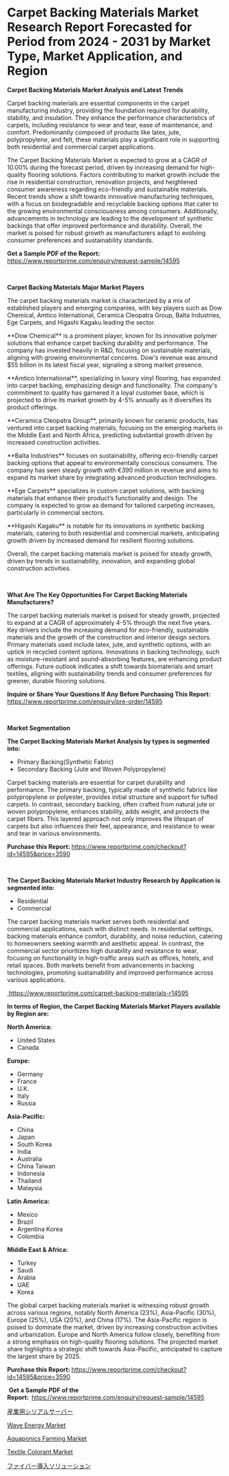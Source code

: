 <p><h1>Carpet Backing Materials Market Research Report Forecasted for Period from 2024 -  2031 by Market Type, Market Application, and Region</h1></p><p><strong>Carpet Backing Materials Market Analysis and Latest Trends</strong></p>
<p><p>Carpet backing materials are essential components in the carpet manufacturing industry, providing the foundation required for durability, stability, and insulation. They enhance the performance characteristics of carpets, including resistance to wear and tear, ease of maintenance, and comfort. Predominantly composed of products like latex, jute, polypropylene, and felt, these materials play a significant role in supporting both residential and commercial carpet applications.</p><p>The Carpet Backing Materials Market is expected to grow at a CAGR of 10.00% during the forecast period, driven by increasing demand for high-quality flooring solutions. Factors contributing to market growth include the rise in residential construction, renovation projects, and heightened consumer awareness regarding eco-friendly and sustainable materials. Recent trends show a shift towards innovative manufacturing techniques, with a focus on biodegradable and recyclable backing options that cater to the growing environmental consciousness among consumers. Additionally, advancements in technology are leading to the development of synthetic backings that offer improved performance and durability. Overall, the market is poised for robust growth as manufacturers adapt to evolving consumer preferences and sustainability standards.</p></p>
<p><strong>Get a Sample PDF of the Report:&nbsp;</strong> <a href="https://www.reportprime.com/enquiry/request-sample/14595">https://www.reportprime.com/enquiry/request-sample/14595</a></p>
<p>&nbsp;</p>
<p><strong>Carpet Backing Materials Major Market Players</strong></p>
<p><p>The carpet backing materials market is characterized by a mix of established players and emerging companies, with key players such as Dow Chemical, Amtico International, Ceramica Cleopatra Group, Balta Industries, Ege Carpets, and Higashi Kagaku leading the sector. </p><p>**Dow Chemical** is a prominent player, known for its innovative polymer solutions that enhance carpet backing durability and performance. The company has invested heavily in R&D, focusing on sustainable materials, aligning with growing environmental concerns. Dow's revenue was around $55 billion in its latest fiscal year, signaling a strong market presence.</p><p>**Amtico International**, specializing in luxury vinyl flooring, has expanded into carpet backing, emphasizing design and functionality. The company's commitment to quality has garnered it a loyal customer base, which is projected to drive its market growth by 4-5% annually as it diversifies its product offerings.</p><p>**Ceramica Cleopatra Group**, primarily known for ceramic products, has ventured into carpet backing materials, focusing on the emerging markets in the Middle East and North Africa, predicting substantial growth driven by increased construction activities.</p><p>**Balta Industries** focuses on sustainability, offering eco-friendly carpet backing options that appeal to environmentally conscious consumers. The company has seen steady growth with €390 million in revenue and aims to expand its market share by integrating advanced production technologies.</p><p>**Ege Carpets** specializes in custom carpet solutions, with backing materials that enhance their product’s functionality and design. The company is expected to grow as demand for tailored carpeting increases, particularly in commercial sectors.</p><p>**Higashi Kagaku** is notable for its innovations in synthetic backing materials, catering to both residential and commercial markets, anticipating growth driven by increased demand for resilient flooring solutions.</p><p>Overall, the carpet backing materials market is poised for steady growth, driven by trends in sustainability, innovation, and expanding global construction activities.</p></p>
<p>&nbsp;</p>
<p><strong>What Are The Key Opportunities For Carpet Backing Materials Manufacturers?</strong></p>
<p><p>The carpet backing materials market is poised for steady growth, projected to expand at a CAGR of approximately 4-5% through the next five years. Key drivers include the increasing demand for eco-friendly, sustainable materials and the growth of the construction and interior design sectors. Primary materials used include latex, jute, and synthetic options, with an uptick in recycled content options. Innovations in backing technology, such as moisture-resistant and sound-absorbing features, are enhancing product offerings. Future outlook indicates a shift towards biomaterials and smart textiles, aligning with sustainability trends and consumer preferences for greener, durable flooring solutions.</p></p>
<p><strong>Inquire or Share Your Questions If Any Before Purchasing This Report:</strong> <a href="https://www.reportprime.com/enquiry/pre-order/14595">https://www.reportprime.com/enquiry/pre-order/14595</a></p>
<p>&nbsp;</p>
<p><strong>Market Segmentation</strong></p>
<p><strong>The Carpet Backing Materials Market Analysis by types is segmented into:</strong></p>
<p><ul><li>Primary Backing(Synthetic Fabric)</li><li>Secondary Backing (Jute and Woven Polypropylene)</li></ul></p>
<p><p>Carpet backing materials are essential for carpet durability and performance. The primary backing, typically made of synthetic fabrics like polypropylene or polyester, provides initial structure and support for tufted carpets. In contrast, secondary backing, often crafted from natural jute or woven polypropylene, enhances stability, adds weight, and protects the carpet fibers. This layered approach not only improves the lifespan of carpets but also influences their feel, appearance, and resistance to wear and tear in various environments.</p></p>
<p><strong>Purchase this Report:&nbsp;</strong><a href="https://www.reportprime.com/checkout?id=14595&price=3590">https://www.reportprime.com/checkout?id=14595&price=3590</a></p>
<p>&nbsp;</p>
<p><strong>The Carpet Backing Materials Market Industry Research by Application is segmented into:</strong></p>
<p><ul><li>Residential</li><li>Commercial</li></ul></p>
<p><p>The carpet backing materials market serves both residential and commercial applications, each with distinct needs. In residential settings, backing materials enhance comfort, durability, and noise reduction, catering to homeowners seeking warmth and aesthetic appeal. In contrast, the commercial sector prioritizes high durability and resistance to wear, focusing on functionality in high-traffic areas such as offices, hotels, and retail spaces. Both markets benefit from advancements in backing technologies, promoting sustainability and improved performance across various applications.</p></p>
<p><a href="https://www.reportprime.com/carpet-backing-materials-r14595">&nbsp;https://www.reportprime.com/carpet-backing-materials-r14595</a></p>
<p><strong>In terms of Region, the Carpet Backing Materials Market Players available by Region are:</strong></p>
<p>
    <p> <strong> North America: </strong>
        <ul>
            <li>United States</li>
            <li>Canada</li>
        </ul>
        </p> 
    <p> <strong> Europe: </strong>
        <ul>
            <li>Germany</li>
            <li>France</li>
            <li>U.K.</li>
            <li>Italy</li>
            <li>Russia</li>
        </ul>
        </p> 
    <p> <strong> Asia-Pacific: </strong>
        <ul>
            <li>China</li>
            <li>Japan</li>
            <li>South Korea</li>
            <li>India</li>
            <li>Australia</li>
            <li>China Taiwan</li>
            <li>Indonesia</li>
            <li>Thailand</li>
            <li>Malaysia</li>
        </ul>
        </p> 
    <p> <strong> Latin America: </strong>
        <ul>
            <li>Mexico</li>
            <li>Brazil</li>
            <li>Argentina Korea</li>
            <li>Colombia</li>
        </ul>
        </p> 
    <p> <strong> Middle East & Africa: </strong>
        <ul>
            <li>Turkey</li>
            <li>Saudi</li>
            <li>Arabia</li>
            <li>UAE</li>
            <li>Korea</li>
        </ul>
    </p>
    </p>
<p><p>The global carpet backing materials market is witnessing robust growth across various regions, notably North America (23%), Asia-Pacific (30%), Europe (25%), USA (20%), and China (17%). The Asia-Pacific region is poised to dominate the market, driven by increasing construction activities and urbanization. Europe and North America follow closely, benefiting from a strong emphasis on high-quality flooring solutions. The projected market share highlights a strategic shift towards Asia-Pacific, anticipated to capture the largest share by 2025.</p></p>
<p><strong>Purchase this Report: </strong><a href="https://www.reportprime.com/checkout?id=14595&price=3590">https://www.reportprime.com/checkout?id=14595&price=3590</a></p>
<p>&nbsp;<strong>Get a Sample PDF of the Report:&nbsp;&nbsp;</strong><a href="https://www.reportprime.com/enquiry/request-sample/14595">https://www.reportprime.com/enquiry/request-sample/14595</a></p>
<p><strong></strong></p>
<p><p><a href="https://medium.com/@isaurapx9xsianez/industrial-serial-servers-market-%E3%81%AE%E3%82%B0%E3%83%AD%E3%83%BC%E3%83%90%E3%83%AB%E5%B8%82%E5%A0%B4%E6%A6%82%E8%A6%81%E3%81%AF-%E4%B8%96%E7%95%8C%E3%81%8A%E3%82%88%E3%81%B3%E4%B8%BB%E8%A6%81%E5%B8%82%E5%A0%B4%E3%81%AB%E3%81%8A%E3%81%91%E3%82%8B%E6%A5%AD%E7%95%8C%E3%81%AB%E5%BD%B1%E9%9F%BF%E3%82%92%E4%B8%8E%E3%81%88%E3%82%8B%E4%B8%BB%E8%A6%81%E3%81%AA%E3%83%88%E3%83%AC%E3%83%B3%E3%83%89%E3%81%AB%E3%81%A4%E3%81%84%E3%81%A6-%E7%8B%AC%E8%87%AA%E3%81%AE%E8%A6%96%E7%82%B9%E3%82%92%E6%8F%90%E4%BE%9B%E3%81%97%E3%81%BE%E3%81%99-f3ff250405b8">産業用シリアルサーバー</a></p><p><a href="https://www.linkedin.com/pulse/pioneering-growth-analyzing-global-wave-energy-market-dynamics-hgxye?trackingId=L9%2FAl%2Fr1RkKnxph%2FFK0gGQ%3D%3D">Wave Energy Market</a></p><p><a href="https://www.linkedin.com/pulse/aquaponics-farming-market-trends-focusing-insight-forecast-oew0e?trackingId=Y3PStuWJRle4c3UU7WmXEA%3D%3D">Aquaponics Farming Market</a></p><p><a href="https://medium.com/@jewelmohr25/the-global-textile-colorant-market-is-a-dynamic-and-growing-industry-ad40be0eb11a">Textile Colorant Market</a></p><p><a href="https://medium.com/@isaurapx9xsianez/fiber-deployment-solutions-market-%E3%81%AF-%E3%82%B3%E3%82%B9%E3%83%88%E7%AE%A1%E7%90%86%E3%81%A8%E5%8A%B9%E7%8E%87%E5%90%91%E4%B8%8A%E3%82%92%E5%84%AA%E5%85%88%E3%81%97%E3%81%BE%E3%81%99-%E3%81%95%E3%82%89%E3%81%AB-%E5%A0%B1%E5%91%8A%E6%9B%B8%E3%81%AF%E5%B8%82%E5%A0%B4%E3%81%AE%E9%9C%80%E8%A6%81%E9%9D%A2%E3%81%A8%E4%BE%9B%E7%B5%A6%E9%9D%A2%E3%81%AE%E4%B8%A1%E6%96%B9%E3%82%92%E3%82%AB%E3%83%90%E3%83%BC%E3%81%97%E3%81%A6%E3%81%84%E3%81%BE%E3%81%99-fiber-7763720205e3?postPublishedType=initial">ファイバー導入ソリューション</a></p></p>